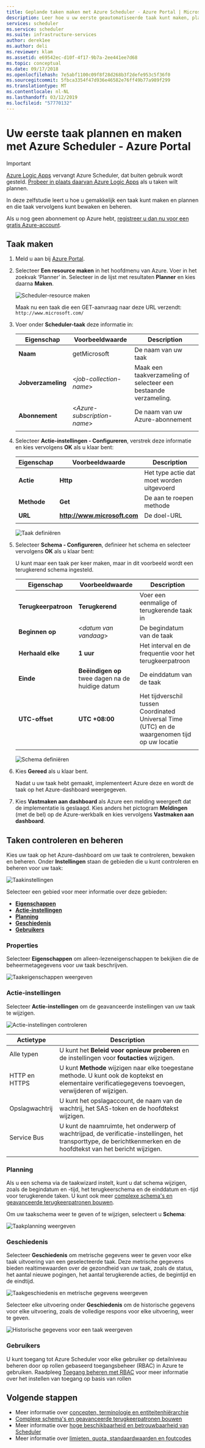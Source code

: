 ```yaml
---
title: Geplande taken maken met Azure Scheduler - Azure Portal | Microsoft Docs
description: Leer hoe u uw eerste geautomatiseerde taak kunt maken, plannen en uitvoeren met Azure Scheduler in de Azure Portal
services: scheduler
ms.service: scheduler
ms.suite: infrastructure-services
author: derek1ee
ms.author: deli
ms.reviewer: klam
ms.assetid: e69542ec-d10f-4f17-9b7a-2ee441ee7d68
ms.topic: conceptual
ms.date: 09/17/2018
ms.openlocfilehash: 7e5abf1100c09f8f28d268b3f2defe953c5f36f0
ms.sourcegitcommit: 5fbca3354f47d936e46582e76ff49b77a989f299
ms.translationtype: MT
ms.contentlocale: nl-NL
ms.lasthandoff: 03/12/2019
ms.locfileid: "57770132"
---
```

# <a name="create-and-schedule-your-first-job-with-azure-scheduler---azure-portal"></a>Uw eerste taak plannen en maken met Azure Scheduler - Azure Portal

> [!IMPORTANT]
> [Azure Logic Apps](../logic-apps/logic-apps-overview.md) vervangt Azure Scheduler, dat buiten gebruik wordt gesteld. [Probeer in plaats daarvan Azure Logic Apps](../scheduler/migrate-from-scheduler-to-logic-apps.md) als u taken wilt plannen. 

In deze zelfstudie leert u hoe u gemakkelijk een taak kunt maken en plannen en die taak vervolgens kunt bewaken en beheren. 

Als u nog geen abonnement op Azure hebt, <a href="https://azure.microsoft.com/free/" target="_blank">registreer u dan nu voor een gratis Azure-account</a>.

## <a name="create-job"></a>Taak maken

1. Meld u aan bij [Azure Portal](https://portal.azure.com/).  

1. Selecteer **Een resource maken** in het hoofdmenu van Azure. Voer in het zoekvak ‘Planner’ in. Selecteer in de lijst met resultaten **Planner** en kies daarna **Maken**.

   ![Scheduler-resource maken](./media/scheduler-get-started-portal/scheduler-v2-portal-marketplace-create.png)

   Maak nu een taak die een GET-aanvraag naar deze URL verzendt: `http://www.microsoft.com/` 

1. Voer onder **Scheduler-taak** deze informatie in:

   | Eigenschap | Voorbeeldwaarde | Description |
   |----------|---------------|-------------| 
   | **Naam** | getMicrosoft | De naam van uw taak | 
   | **Jobverzameling** | <*job-collection-name*> | Maak een taakverzameling of selecteer een bestaande verzameling. | 
   | **Abonnement** | <*Azure-subscription-name*> | De naam van uw Azure-abonnement | 
   |||| 

1. Selecteer **Actie-instellingen - Configureren**, verstrek deze informatie en kies vervolgens **OK** als u klaar bent:

   | Eigenschap | Voorbeeldwaarde | Description |
   |----------|---------------|-------------| 
   | **Actie** | **Http** | Het type actie dat moet worden uitgevoerd | 
   | **Methode** | **Get** | De aan te roepen methode | 
   | **URL** | **http://www.microsoft.com** | De doel-URL | 
   |||| 
   
   ![Taak definiëren](./media/scheduler-get-started-portal/scheduler-v2-portal-action-settings.png)

1. Selecteer **Schema - Configureren**, definieer het schema en selecteer vervolgens **OK** als u klaar bent:

   U kunt maar een taak per keer maken, maar in dit voorbeeld wordt een terugkerend schema ingesteld.

   | Eigenschap | Voorbeeldwaarde | Description |
   |----------|---------------|-------------| 
   | **Terugkeerpatroon** | **Terugkerend** | Voer een eenmalige of terugkerende taak in | 
   | **Beginnen op** | <*datum van vandaag*> | De begindatum van de taak | 
   | **Herhaald elke** | **1 uur** | Het interval en de frequentie voor het terugkeerpatroon | 
   | **Einde** | **Beëindigen op** twee dagen na de huidige datum | De einddatum van de taak | 
   | **UTC-offset** | **UTC +08:00** | Het tijdverschil tussen Coordinated Universal Time (UTC) en de waargenomen tijd op uw locatie | 
   |||| 

   ![Schema definiëren](./media/scheduler-get-started-portal/scheduler-v2-portal-recurrence-schedule.png)

1. Kies **Gereed** als u klaar bent.

   Nadat u uw taak hebt gemaakt, implementeert Azure deze en wordt de taak op het Azure-dashboard weergegeven. 

1. Kies **Vastmaken aan dashboard** als Azure een melding weergeeft dat de implementatie is geslaagd. Kies anders het pictogram **Meldingen** (met de bel) op de Azure-werkbalk en kies vervolgens **Vastmaken aan dashboard**.

## <a name="monitor-and-manage-jobs"></a>Taken controleren en beheren

Kies uw taak op het Azure-dashboard om uw taak te controleren, bewaken en beheren. Onder **Instellingen** staan de gebieden die u kunt controleren en beheren voor uw taak:

![Taakinstellingen](./media/scheduler-get-started-portal/scheduler-v2-portal-job-overview-1.png)

Selecteer een gebied voor meer informatie over deze gebieden:

* [**Eigenschappen**](#properties)
* [**Actie-instellingen**](#action-settings)
* [**Planning**](#schedule)
* [**Geschiedenis**](#history)
* [**Gebruikers**](#users)

<a name="properties"></a>

### <a name="properties"></a>Properties

Selecteer **Eigenschappen** om alleen-lezeneigenschappen te bekijken die de beheermetagegevens voor uw taak beschrijven.

![Taakeigenschappen weergeven](./media/scheduler-get-started-portal/scheduler-v2-portal-job-properties.png)

<a name="action-settings"></a>

### <a name="action-settings"></a>Actie-instellingen

Selecteer **Actie-instellingen** om de geavanceerde instellingen van uw taak te wijzigen. 

![Actie-instellingen controleren](./media/scheduler-get-started-portal/scheduler-v2-portal-job-action-settings.png)

| Actietype | Description | 
|-------------|-------------| 
| Alle typen | U kunt het **Beleid voor opnieuw proberen** en de instellingen voor **foutacties** wijzigen. | 
| HTTP en HTTPS | U kunt **Methode** wijzigen naar elke toegestane methode. U kunt ook de koptekst en elementaire verificatiegegevens toevoegen, verwijderen of wijzigen. | 
| Opslagwachtrij| U kunt het opslagaccount, de naam van de wachtrij, het SAS-token en de hoofdtekst wijzigen. | 
| Service Bus | U kunt de naamruimte, het onderwerp of wachtrijpad, de verificatie-instellingen, het transporttype, de berichtkenmerken en de hoofdtekst van het bericht wijzigen. | 
||| 

<a name="schedule"></a>

### <a name="schedule"></a>Planning

Als u een schema via de taakwizard instelt, kunt u dat schema wijzigen, zoals de begindatum en -tijd, het terugkeerschema en de einddatum en -tijd voor terugkerende taken.
U kunt ook meer [complexe schema's en geavanceerde terugkeerpatronen bouwen](scheduler-advanced-complexity.md).

Om uw taakschema weer te geven of te wijzigen, selecteert u **Schema**:

![Taakplanning weergeven](./media/scheduler-get-started-portal/scheduler-v2-portal-job-schedule.png)

<a name="history"></a>

### <a name="history"></a>Geschiedenis

Selecteer **Geschiedenis** om metrische gegevens weer te geven voor elke taak uitvoering van een geselecteerde taak. Deze metrische gegevens bieden realtimewaarden over de gezondheid van uw taak, zoals de status, het aantal nieuwe pogingen, het aantal terugkerende acties, de begintijd en de eindtijd.

![Taakgeschiedenis en metrische gegevens weergeven](./media/scheduler-get-started-portal/scheduler-v2-portal-job-history.png)

Selecteer elke uitvoering onder **Geschiedenis** om de historische gegevens voor elke uitvoering, zoals de volledige respons voor elke uitvoering, weer te geven. 

![Historische gegevens voor een taak weergeven](./media/scheduler-get-started-portal/scheduler-v2-portal-job-history-details.png)

<a name="users"></a>

### <a name="users"></a>Gebruikers

U kunt toegang tot Azure Scheduler voor elke gebruiker op detailniveau beheren door op rollen gebaseerd toegangsbeheer (RBAC) in Azure te gebruiken. Raadpleeg [Toegang beheren met RBAC](../role-based-access-control/role-assignments-portal.md) voor meer informatie over het instellen van toegang op basis van rollen

## <a name="next-steps"></a>Volgende stappen

* Meer informatie over [concepten, terminologie en entiteitenhiërarchie](scheduler-concepts-terms.md)
* [Complexe schema's en geavanceerde terugkeerpatronen bouwen](scheduler-advanced-complexity.md)
* Meer informatie over [hoge beschikbaarheid en betrouwbaarheid van Scheduler](scheduler-high-availability-reliability.md)
* Meer informatie over [limieten, quota, standaardwaarden en foutcodes](scheduler-limits-defaults-errors.md)
